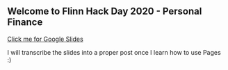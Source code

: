 ## Welcome to Flinn Hack Day 2020 - Personal Finance

[Click me for Google Slides](https://drive.google.com/file/d/1syBUzwpumgPbvWDURsNswjNlKftFA0cJ/view?usp=sharing)

I will transcribe the slides into a proper post once I learn how to use Pages :) 


